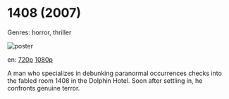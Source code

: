 # 1408 (2007)

Genres: horror, thriller

![poster](http://image.tmdb.org/t/p/w500/4onX7UF2MPUgIpkUerLC3dpVfNZ.jpg)

en:
  [720p](magnet:?xt=urn:btih:EB34704E2679AF099D1DBC762F979D97FD7A2087&tr=udp://glotorrents.pw:6969/announce&tr=udp://tracker.opentrackr.org:1337/announce&tr=udp://torrent.gresille.org:80/announce&tr=udp://tracker.openbittorrent.com:80&tr=udp://tracker.coppersurfer.tk:6969&tr=udp://tracker.leechers-paradise.org:6969&tr=udp://p4p.arenabg.ch:1337&tr=udp://tracker.internetwarriors.net:1337)
  [1080p](magnet:?xt=urn:btih:280403F480D74A39838ED9348C696583638545CC&tr=udp://glotorrents.pw:6969/announce&tr=udp://tracker.opentrackr.org:1337/announce&tr=udp://torrent.gresille.org:80/announce&tr=udp://tracker.openbittorrent.com:80&tr=udp://tracker.coppersurfer.tk:6969&tr=udp://tracker.leechers-paradise.org:6969&tr=udp://p4p.arenabg.ch:1337&tr=udp://tracker.internetwarriors.net:1337)
  


A man who specializes in debunking paranormal occurrences checks into the fabled room 1408 in the Dolphin Hotel. Soon after settling in, he confronts genuine terror.